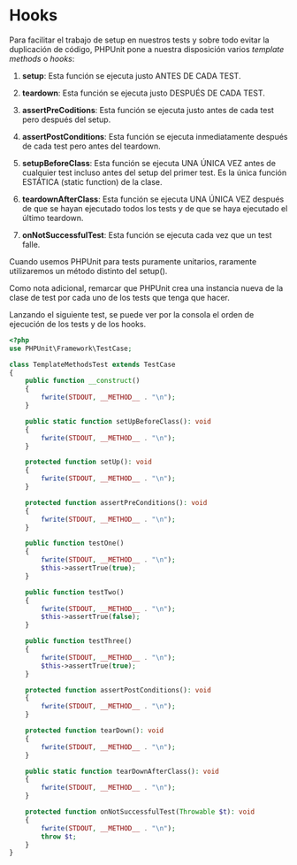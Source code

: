 # Hooks

Para facilitar el trabajo de setup en nuestros tests y sobre todo evitar la duplicación de código, PHPUnit pone a nuestra disposición varios _template methods_ o _hooks_:

1. **setup**: Esta función se ejecuta justo ANTES DE CADA TEST.

2. **teardown**: Esta función se ejecuta justo DESPUÉS DE CADA TEST.

3. **assertPreCoditions**: Esta función se ejecuta justo antes de cada test pero después del setup.

4. **assertPostConditions**: Esta función se ejecuta inmediatamente después de cada test pero antes del teardown.

5. **setupBeforeClass**: Esta función se ejecuta UNA ÚNICA VEZ antes de cualquier test incluso antes del setup del primer test. Es la única función ESTÁTICA (static function) de la clase.

6. **teardownAfterClass**: Esta función se ejecuta UNA ÚNICA VEZ después de que se hayan ejecutado todos los tests y de que se haya ejecutado el último teardown.

7. **onNotSuccessfulTest**: Esta función se ejecuta cada vez que un test falle.

Cuando usemos PHPUnit para tests puramente unitarios, raramente utilizaremos un método distinto del setup().

Como nota adicional, remarcar que PHPUnit crea una instancia nueva de la clase de test por cada uno de los tests que tenga que hacer.

Lanzando el siguiente test, se puede ver por la consola el orden de ejecución de los tests y de los hooks.

```php
<?php
use PHPUnit\Framework\TestCase;

class TemplateMethodsTest extends TestCase
{
    public function __construct()
    {
        fwrite(STDOUT, __METHOD__ . "\n");
    }

    public static function setUpBeforeClass(): void
    {
        fwrite(STDOUT, __METHOD__ . "\n");
    }

    protected function setUp(): void
    {
        fwrite(STDOUT, __METHOD__ . "\n");
    }

    protected function assertPreConditions(): void
    {
        fwrite(STDOUT, __METHOD__ . "\n");
    }

    public function testOne()
    {
        fwrite(STDOUT, __METHOD__ . "\n");
        $this->assertTrue(true);
    }

    public function testTwo()
    {
        fwrite(STDOUT, __METHOD__ . "\n");
        $this->assertTrue(false);
    }

    public function testThree()
    {
        fwrite(STDOUT, __METHOD__ . "\n");
        $this->assertTrue(true);
    }

    protected function assertPostConditions(): void
    {
        fwrite(STDOUT, __METHOD__ . "\n");
    }

    protected function tearDown(): void
    {
        fwrite(STDOUT, __METHOD__ . "\n");
    }

    public static function tearDownAfterClass(): void
    {
        fwrite(STDOUT, __METHOD__ . "\n");
    }

    protected function onNotSuccessfulTest(Throwable $t): void
    {
        fwrite(STDOUT, __METHOD__ . "\n");
        throw $t;
    }
}
```